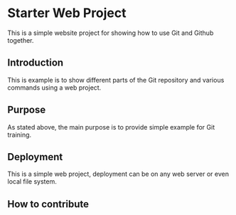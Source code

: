 # Starter Web Project

This is a simple website project for showing how to use Git and Github together.

## Introduction

This is example is to show different parts of the Git repository and various commands using a web project.

## Purpose

As stated above, the main purpose is to provide simple example for Git training.

## Deployment

This is a simple web project, deployment can be on any web server or even local file system.

## How to contribute

